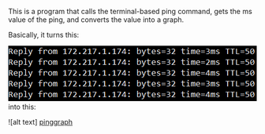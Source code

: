 This is a program that calls the terminal-based ping command, gets the ms value of the ping, and converts the value into a graph.

Basically, it turns this:

![alt text][pingterm]
into this:

![alt text] [pinggraph]


[pingterm]: images/pingterm.png "The ping command running in Windows Powershell"


[pinggraph]: images/pinggraph.png "The Ping Graph program running"